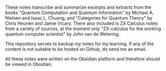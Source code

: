 These notes transcribe and summarize excerpts and extracts from the books "Quantum Computation and Quantum Information" by Michael A. Nielsen and Isaac L. Chuang, and "Categories for Quantum Theory" by Chris Heunen and Jamie Vicary. There also included is ZX Calculus notes from a variety of sources, at the moment only "ZX-calculus for the working quantum computer scientist" by John van de Wetering.

This repository serves to backup my notes for my learning. If any of the content is not suitable to be hosted on Github, do send me an email.

All these notes were written on the Obsidian platform and therefore should be viewed in Obsidian.
